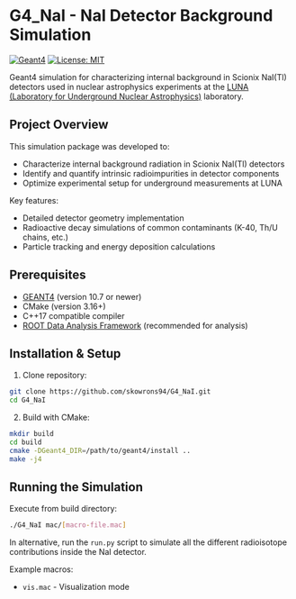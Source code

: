 # G4_NaI - NaI Detector Background Simulation

[![Geant4](https://img.shields.io/badge/Simulation-GEANT4-009688?logo=gnu)](https://geant4.web.cern.ch)
[![License: MIT](https://img.shields.io/badge/License-MIT-yellow.svg)](https://opensource.org/licenses/MIT)

Geant4 simulation for characterizing internal background in Scionix NaI(Tl) detectors used in nuclear astrophysics experiments at the [LUNA (Laboratory for Underground Nuclear Astrophysics)](https://luna.lngs.infn.it) laboratory.

## Project Overview

This simulation package was developed to:
- Characterize internal background radiation in Scionix NaI(Tl) detectors
- Identify and quantify intrinsic radioimpurities in detector components
- Optimize experimental setup for underground measurements at LUNA

Key features:
- Detailed detector geometry implementation
- Radioactive decay simulations of common contaminants (K-40, Th/U chains, etc.)
- Particle tracking and energy deposition calculations

## Prerequisites

- [GEANT4](https://geant4.web.cern.ch) (version 10.7 or newer)
- CMake (version 3.16+)
- C++17 compatible compiler
- [ROOT Data Analysis Framework](https://root.cern) (recommended for analysis)

## Installation & Setup

1. Clone repository:
```bash
git clone https://github.com/skowrons94/G4_NaI.git
cd G4_NaI
```

2. Build with CMake:
```bash
mkdir build
cd build
cmake -DGeant4_DIR=/path/to/geant4/install ..
make -j4
```

## Running the Simulation

Execute from build directory:
```bash
./G4_NaI mac/[macro-file.mac]
```

In alternative, run the ```run.py``` script to simulate all the different radioisotope contributions inside the NaI detector.

Example macros:
- `vis.mac` - Visualization mode
